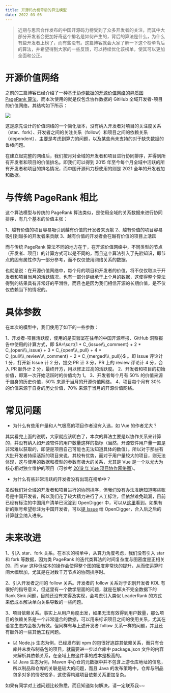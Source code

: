 ```yaml
---
title: 开源码力榜背后的算法模型
date: 2022-03-05
---
```


> 近期与思否合作发布的中国开源码力榜受到了众多开发者的关注，而其中大部分开发者会更加好奇这个排名是如何产生的，背后的算法是什么，为什么有些开发者上榜了，而有些没有。这篇博客就会大家了解一下这个榜单背后的算法，并希望得到大家的一些反馈，可以持续优化该榜单，使其可以更加全面和公正。

# 开源价值网络

之前的三篇博客已经介绍了一种[基于协作数据的开源价值网络的异质图 PageRank 算法](http://blog.frankzhao.cn/how_to_measure_open_source_3/)，而本次使用的就是仅包含协作数据的 GitHub 全域开发者-项目的价值网络，其结构如下所示：

![](//www.plantuml.com/plantuml/png/SoWkIImgAStDuIhEpimhI2nAp5L8IKrBBCqfSSlFA_5Bp4rLS0nI2F1H2FLEp5HmzkFYoaqiK7Ywf-5f_yGN3QqArLmA2azsRt_QiCVMxjdK3K2QgnQYvkN2dSzdhyEX06w0bHL4Ki56LzSEgWSkPgNmRClk5zkRd-vQnkMGcfS2T2S0)

这是原先设计的价值网络的一个简化版本，没有纳入开发者对项目的关注度关系（star、fork）、开发者之间的关注关系（follow）和项目之间的依赖关系（dependent），主要是考虑到算力的问题，以及某些尚未支持的对于缺失数据的鲁棒问题。

在建立起完整的网络后，我们按月对全域的开发者和项目进行协同排序，并得到所有开发者和项目的价值排名。即我们可以得到 2015 年至今每个月全域中活跃的所有开发者和项目的排名情况，而中国开源码力榜使用的则是 2021 全年的开发者加和数据。

# 与传统 PageRank 相比

这个算法模型与传统的 PageRank 算法类似，是使用全域的关系数据来进行协同排序，有几个基本的价值主张：

1、越有价值的项目容易吸引到越有价值的开发者来贡献
2、越有价值的项目容易吸引到越多的开发者来贡献
3、越有价值的开发者会在越有价值的项目上活跃

而与传统 PageRank 算法不同的地方在于，在开源价值网络中，不同类型的节点（开发者、项目）的计算方式可以是不同的，而且这个算法引入了先验知识，即节点的固有属性作为一部分参考，而不仅仅使用网络关系的数据。

也就是说：在开源价值网络中，每个月的项目和开发者的价值，将不仅仅取决于开发者和项目当月的活跃情况，也有一部分是继承于上个月的数据，这使得整个算法得到的结果具有非常好的平滑性，而且也是因为我们相信开源的长期价值，是不仅仅依赖当下的情况的。

# 具体参数

在本次的模型中，我们使用了如下的一些参数：

1、开发者-项目活跃度，使用的是实验室在往年的中国开源年报、GitHub 洞察报告中使用的计算方式，即 $A=\sqrt{1 * C_{issue\\\_comment} + 2 * C_{open\\\_issue} + 3 * C_{open\\\_pull} + 4 * C_{pull\\\_review\\\_comment} + 2 * C_{merged\\\_pull}}$ 。即 Issue 评论计 1 分，打开新 Issue 计 2 分，提交 PR 计 3 分，PR 上的 review 评论计 4 分，合入 PR 额外计 2 分，最终开方，用以修正过高的活跃度。
2、开发者和项目的初始价值，即第一次开始活跃时的价值均为 1。
3、开发者每个月有 50% 的价值来源于自身的历史价值，50% 来源于当月的开源价值网络。
4、项目每个月有 30% 的价值来源于自身的历史价值，70% 来源于当月的开源价值网络。

# 常见问题

- 为什么有些用户量和人气极高的项目作者没有入选，如 Vue 的作者尤大？

其实看完上面的说明，大家就应该明白了，本次的算法主要是以协作关系来计算的，并没有纳入如开源软件的用户数量这样的指标（当然，开源软件用户量一直是非常难以获取的，即便是项目自己可能也无法知道具体的数值）。所以对于那些有大批开发者持续活跃的项目来说，其较有优势，而对于用户量较大的项目，则无法体现，这与使用的数据和模型的参数有极大的关系，尤其是 Vue 是一个以尤大为核心相对独立维护的项目（可参考 [2019 年 Vue 项目协作网络图](https://github.com/X-lab2017/github-analysis-report-2019/blob/master/static/vue_04.png)）。

- 为什么有些非常活跃的开发者没有出现在榜单中？

虽然我们对全域的开发者和项目进行的协同排序，但我们没有办法准确知道哪些账号是中国开发者，所以我们花了较大精力进行了人工标注，但依然难免疏漏，目前已经有标注的中国用户清单已沉淀到 OpenDigger 中，可以从[这里](https://github.com/X-lab2017/open-digger/blob/master/labeled_data/regions/China.yml#L104)看到。如果有新的账号希望标注为中国开发者，可以[提 Issue](https://github.com/X-lab2017/open-digger/issues/new?assignees=&labels=&template=submit_chinese_developer_data.md) 给 OpenDigger，合入后之后的计算就会纳入进来。

# 未来改进

1、引入 star、fork 关系。在本次的榜单中，从算力角度考虑，我们没有引入 star 和 fork 等数据，因为类 PageRank 的迭代类算法的时间复杂度与图密度是正相关的，而 star 这种低成本的操作会使得整个图的密度非常快的提升，从而使运算时间大幅增加，尤其是在对数千万节点的协同排序时。

2、引入开发者之间的 follow 关系。开发者的 follow 关系对于识别开发者 KOL 有很好的指导意义，但这里有一个数学层面的问题，就是在解决不完全数据下的 Rank Sink 问题，目前还没有来得及实现，会考虑引入类似 LeaderRank 的方式来低成本解决单向关系导致的一些问题。

3、项目依赖关系。事实上从用户角度出发，如果无法有效得到用户数量，那么项目的依赖关系是一个非常适合的数据，可以用来标识项目之间的使用关系，尤其在语言生态内会极为有效。但同样有与上述开发者 follow 关系一样的问题，并且还有额外的一些其他工程问题。

- 以 Node.js 生态为例，已经发布到 npm 的包很好追踪其依赖关系，而只有仓库并未发布制品包的项目，就需要进一步以仓库中 package.json 文件的内容来解析其依赖关系，在全域上做这件事的成本是极高的。
- 以 Java 生态为例，Maven 中心仓的元数据中并不包含上游仓库地址的信息，所以制品和仓库的关联是较大的问题，而且 Java 的发布策略中，仓库与制品包多对多的情况较多，这使得构建项目依赖关系更加复杂。

如果有同学对上述问题比较熟悉，而且知道如何解决，请一定联系我~~
